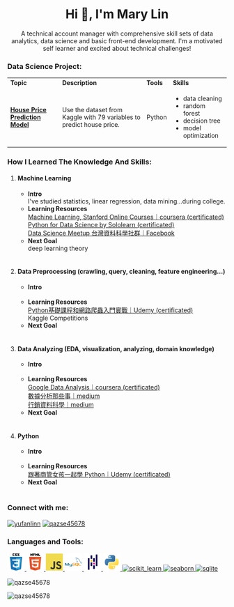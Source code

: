 <h1 align="center">Hi 👋, I'm Mary Lin</h1>
<div align = "center"><span text-align="center">A technical account manager with comprehensive skill sets of data analytics, data science and basic front-end development. I'm a motivated self learner and excited about technical challenges!</span></div>

<h3 align="left">Data Science Project:</h3>
<table>
  <tr>
    <td><b>Topic</td>
    <td><b>Description</td>
    <td><b> Tools</td>
    <td><b>Skills</td>
  </tr>
  <tr>
    <td><a href = "https://github.com/qazse45678/House-Price-Prediction-Model"><span><b>House Price Prediction Model</b></span></a></td>
    <td><span style = "font-size: '10px';">Use the dataset from Kaggle with 79 variables to predict house price.</span></td>
    <td><span>Python</span></td>
    <td><ul>
      <li> data cleaning
      <li> random forest
      <li> decision tree
      <li> model optimization
      </span></td>
  </tr>
</table>

<h3 align="left">How I Learned The Knowledge And Skills:</h3>
<ol>
  <li><h4>Machine Learning</h4> 
    <ul>
      <li><b>Intro</b>
          <br>I've studied statistics, linear regression, data mining...during college.</br>
      </li>
      <li><b>Learning Resources</b>
          <br><a href = "https://www.coursera.org/account/accomplishments/verify/VABDHB6DNZZK">Machine Learning, Stanford Online Courses｜coursera (certificated)</a>
          <br><a href = "https://www.sololearn.com/Certificate/CT-SAWTRIAQ/png">Python for Data Science by Sololearn (certificated)</a>
          <br><a href = "https://www.facebook.com/groups/datasciencemeetup/">Data Science Meetup 台灣資料科學社群｜Facebook</a>
      </li>
      <li><b>Next Goal</b>
          <br>deep learning theory
      </li>
     </ul>
  </li>
  <br>
  <li><h4>Data Preprocessing (crawling, query, cleaning, feature engineering...)</h4> 
    <ul>
      <li><b>Intro</b>
          <br></br>
      </li>
      <li><b>Learning Resources</b>
          <br><a href = "https://www.udemy.com/certificate/UC-845c93b5-07cb-4723-891d-abc766c6662e/">Python基礎課程和網路爬蟲入門實戰｜Udemy (certificated)</a>
          <br>Kaggle Competitions</br>
      </li>
      <li><b>Next Goal</b>
          <br></br>
      </li>
     </ul>
  </li>
  <li><h4>Data Analyzing (EDA, visualization, analyzing, domain knowledge)</h4> 
    <ul>
      <li><b>Intro</b>
          <br></br>
      </li>
      <li><b>Learning Resources</b>
          <br><a href = "https://www.coursera.org/account/accomplishments/professional-cert/R3HRJB4RRHRZ">Google Data Analysis｜coursera (certificated)</a>
          <br><a href = "https://medium.com/@allaboutdataanalysis">數據分析那些事｜medium</a>
          <br><a href = "https://medium.com/@aitmr1234567890">行銷資料科學｜medium</a>
      </li>
      <li><b>Next Goal</b>
          <br></br>
      </li>
     </ul>
  </li>
  <li><h4>Python</h4> 
    <ul>
      <li><b>Intro</b>
          <br></br>
      </li>
      <li><b>Learning Resources</b>
          <br><a href = "https://www.udemy.com/certificate/UC-0ca9090b-3036-4074-8f27-23ebd49aff89/">跟著商管女孩一起學 Python｜Udemy (certificated)</a>
      </li>
      <li><b>Next Goal</b>
          <br></br>
      </li>
     </ul>
  </li>
</ol>
    
<h3 align="left">Connect with me:</h3>
<p align="left">
<a href="https://linkedin.com/in/yufanlinn" target="blank"><img align="center" src="https://raw.githubusercontent.com/rahuldkjain/github-profile-readme-generator/master/src/images/icons/Social/linked-in-alt.svg" alt="yufanlinn" height="30" width="40" /></a>
<a href="https://kaggle.com/qazse45678" target="blank"><img align="center" src="https://raw.githubusercontent.com/rahuldkjain/github-profile-readme-generator/master/src/images/icons/Social/kaggle.svg" alt="qazse45678" height="30" width="40" /></a>
</p>

<h3 align="left">Languages and Tools:</h3>
<p align="left"> <a href="https://www.w3schools.com/css/" target="_blank" rel="noreferrer"> <img src="https://raw.githubusercontent.com/devicons/devicon/master/icons/css3/css3-original-wordmark.svg" alt="css3" width="40" height="40"/> </a> <a href="https://www.w3.org/html/" target="_blank" rel="noreferrer"> <img src="https://raw.githubusercontent.com/devicons/devicon/master/icons/html5/html5-original-wordmark.svg" alt="html5" width="40" height="40"/> </a> <a href="https://developer.mozilla.org/en-US/docs/Web/JavaScript" target="_blank" rel="noreferrer"> <img src="https://raw.githubusercontent.com/devicons/devicon/master/icons/javascript/javascript-original.svg" alt="javascript" width="40" height="40"/> </a> <a href="https://www.mysql.com/" target="_blank" rel="noreferrer"> <img src="https://raw.githubusercontent.com/devicons/devicon/master/icons/mysql/mysql-original-wordmark.svg" alt="mysql" width="40" height="40"/> </a> <a href="https://pandas.pydata.org/" target="_blank" rel="noreferrer"> <img src="https://raw.githubusercontent.com/devicons/devicon/2ae2a900d2f041da66e950e4d48052658d850630/icons/pandas/pandas-original.svg" alt="pandas" width="40" height="40"/> </a> <a href="https://www.python.org" target="_blank" rel="noreferrer"> <img src="https://raw.githubusercontent.com/devicons/devicon/master/icons/python/python-original.svg" alt="python" width="40" height="40"/> </a> <a href="https://scikit-learn.org/" target="_blank" rel="noreferrer"> <img src="https://upload.wikimedia.org/wikipedia/commons/0/05/Scikit_learn_logo_small.svg" alt="scikit_learn" width="40" height="40"/> </a> <a href="https://seaborn.pydata.org/" target="_blank" rel="noreferrer"> <img src="https://seaborn.pydata.org/_images/logo-mark-lightbg.svg" alt="seaborn" width="40" height="40"/> </a> <a href="https://www.sqlite.org/" target="_blank" rel="noreferrer"> <img src="https://www.vectorlogo.zone/logos/sqlite/sqlite-icon.svg" alt="sqlite" width="40" height="40"/> </a> </p>

<p><img align="center" src="https://github-readme-stats.vercel.app/api/top-langs?username=qazse45678&show_icons=true&locale=en&layout=compact" alt="qazse45678" /></p>
<p align="left"> <img src="https://komarev.com/ghpvc/?username=qazse45678&label=Profile%20views&color=0e75b6&style=flat" alt="qazse45678" /> </p>
